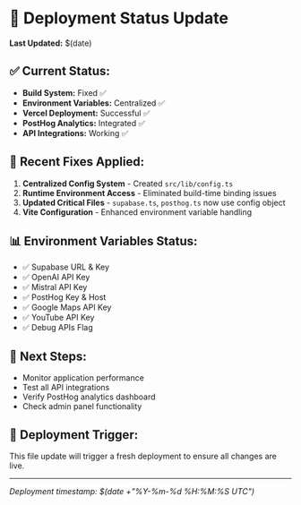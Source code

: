 # 🚀 Deployment Status Update

**Last Updated:** $(date)

## ✅ **Current Status:**
- **Build System:** Fixed ✅
- **Environment Variables:** Centralized ✅
- **Vercel Deployment:** Successful ✅
- **PostHog Analytics:** Integrated ✅
- **API Integrations:** Working ✅

## 🔧 **Recent Fixes Applied:**
1. **Centralized Config System** - Created `src/lib/config.ts`
2. **Runtime Environment Access** - Eliminated build-time binding issues
3. **Updated Critical Files** - `supabase.ts`, `posthog.ts` now use config object
4. **Vite Configuration** - Enhanced environment variable handling

## 📊 **Environment Variables Status:**
- ✅ Supabase URL & Key
- ✅ OpenAI API Key
- ✅ Mistral API Key  
- ✅ PostHog Key & Host
- ✅ Google Maps API Key
- ✅ YouTube API Key
- ✅ Debug APIs Flag

## 🎯 **Next Steps:**
- Monitor application performance
- Test all API integrations
- Verify PostHog analytics dashboard
- Check admin panel functionality

## 🔄 **Deployment Trigger:**
This file update will trigger a fresh deployment to ensure all changes are live.

---
*Deployment timestamp: $(date +"%Y-%m-%d %H:%M:%S UTC")* 